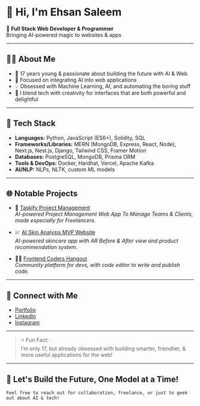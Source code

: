 # 👋 Hi, I'm Ehsan Saleem

🚀 **Full Stack Web Developer & Programmer**  
Bringing AI-powered magic to websites & apps

---

## 🧑‍💻 About Me

- 🌟 17 years young & passionate about building the future with AI & Web  
- 🧠 Focused on integrating AI into web applications  
- 💡 Obsessed with Machine Learning, AI, and automating the boring stuff  
- 🎨 I blend tech with creativity for interfaces that are both powerful and delightful

---

## 🔧 Tech Stack

- **Languages:** Python, JavaScript (ES6+), Solidity, SQL
- **Frameworks/Libraries:** MERN (MongoDB, Express, React, Node), Next.js, Nest.js, Django, Tailwind CSS, Framer Motion
- **Databases:** PostgreSQL, MongoDB, Prisma ORM
- **Tools & DevOps:** Docker, Hardhat, Vercel, Apache Kafka
- **AI/NLP:** NLPs, NLTK, custom ML models

---

## 🌐 Notable Projects

- 🎥 [Taskify Project Management](https://taskify-manager-project.vercel.app)  
  *AI-powered Project Management Web App To Manage Teams & Clients, made especially for Freelancers.*

- 💹 [AI Skin Analysis MVP Website](https://www.instagram.com/p/DPs-wdOgLDD/)  
  *AI-powered skincare app with AR Before & After view and product recommendation system.*

- 👨‍💻 [Frontend Coders Hangout](https://frontend-codershangout.vercel.app)  
  *Community platform for devs, with code editor to write and publish code.*

---

## 📲 Connect with Me

- [Portfolio](https://ehsansaleem.netlify.app)
- [LinkedIn](https://linkedin.com/in/ehsan-saleem-web3)
- [Instagram](https://instagram.com/@ehsandesignswebsites)

---

> ⚡️ Fun Fact:  
> I’m only 17, but already obsessed with building smarter, friendlier, & more useful applications for the web!

---

## 🎉 Let's Build the Future, One Model at a Time!

```
Feel free to reach out for collaboration, freelance, or just to geek out about AI & tech!
```
